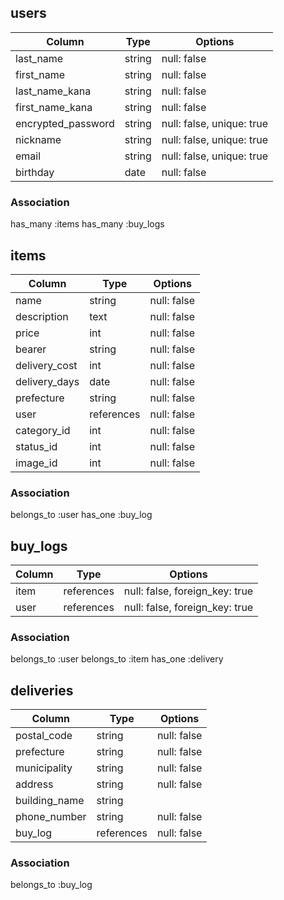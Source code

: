 ## users

|Column             |Type  |Options                  |
|-------------------|------|-------------------------|
|last_name          |string|null: false              |
|first_name         |string|null: false              |
|last_name_kana     |string|null: false              |
|first_name_kana    |string|null: false              |
|encrypted_password |string|null: false, unique: true|
|nickname           |string|null: false, unique: true|
|email              |string|null: false, unique: true|
|birthday           |date  |null: false              |


### Association
has_many :items
has_many :buy_logs

## items

|Column       |Type      |Options    |
|-------------|----------|-----------|
|name         |string    |null: false|
|description  |text      |null: false|
|price        |int       |null: false|
|bearer       |string    |null: false|
|delivery_cost|int       |null: false|
|delivery_days|date      |null: false|
|prefecture   |string    |null: false|
|user         |references|null: false|
|category_id  |int       |null: false|
|status_id    |int       |null: false|
|image_id     |int       |null: false|

### Association
belongs_to :user
has_one :buy_log

## buy_logs

|Column  |Type       |Options                        |
|--------|-----------|-------------------------------|
|item    |references |null: false, foreign_key: true |
|user    |references |null: false, foreign_key: true |

### Association
belongs_to :user
belongs_to :item
has_one :delivery

## deliveries

|Column        |Type      |Options    |
|--------------|----------|-----------|
|postal_code   |string    |null: false|
|prefecture    |string    |null: false|
|municipality  |string    |null: false|
|address       |string    |null: false|
|building_name |string    |           |
|phone_number  |string    |null: false|
|buy_log       |references|null: false|

### Association
belongs_to :buy_log